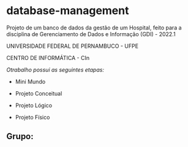 # database-management
Projeto de um banco de dados da gestão de um Hospital, feito para a disciplina de Gerenciamento de Dados e Informação (GDI) - 2022.1

UNIVERSIDADE FEDERAL DE PERNAMBUCO - UFPE

CENTRO DE INFORMÁTICA - CIn

*Otrabalho possui as seguintes etapas:*

- Mini Mundo

- Projeto Conceitual

- Projeto Lógico

- Projeto Físico 

## Grupo:
